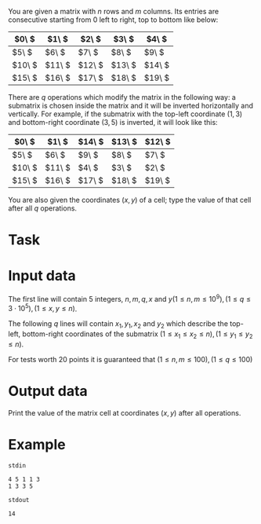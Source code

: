 You are given a matrix with $n$ rows and $m$ columns. Its entries are consecutive starting from $0$ left to right, top to bottom like below:

| $0\\ $ | $1\\ $  |  $2\\ $  | $3\\ $    | $4\\ $  |
|---|---|---|---|---|
| $5\\ $ | $6\\ $  |  $7\\ $  | $8\\ $  | $9\\ $  |
| $10\\ $ | $11\\ $ |  $12\\ $ |  $13\\ $ | $14\\ $ |
| $15\\ $ | $16\\ $ |  $17\\ $ |  $18\\ $ | $19\\ $ |

There are $q$ operations which modify the matrix in the following way: a submatrix is chosen inside the matrix and it will be inverted horizontally and vertically. For example, if the submatrix with the top-left coordinate $(1, 3)$ and bottom-right coordinate $(3, 5)$ is inverted, it will look like this:

| $0\\ $  | $1\\ $  | $14\\ $ | $13\\ $ | $12\\ $ |
|---|---|---|---|---|
| $5\\ $  | $6\\ $  |  $9\\ $  | $8\\ $    | $7\\ $  |
|  $10\\ $ | $11\\ $ |  $4\\ $  | $3\\ $    | $2\\ $  |
| $15\\ $ | $16\\ $ |  $17\\ $ |  $18\\ $ | $19\\ $ |

You are also given the coordinates $(x, y)$ of a cell; type the value of that cell after all $q$ operations.

# Task

# Input data

The first line will contain $5$ integers, $n, m, q, x$ and $y (1 \leq n, m \leq 10^9), (1 \leq q \leq 3 \cdot 10^5), (1 \leq x, y \leq n)$.

The following $q$ lines will contain $x_1, y_1, x_2$ and $y_2$ which describe the top-left, bottom-right coordinates of the submatrix $(1 \leq x_1 \leq x_2 \leq n), (1 \leq y_1 \leq y_2 \leq n)$.

For tests worth $20$ points it is guaranteed that $(1 \leq n, m \leq 100), (1 \leq q \leq 100)$

# Output data

Print the value of the matrix cell at coordinates $(x, y)$ after all operations.

# Example

`stdin`
```
4 5 1 1 3
1 3 3 5
```

`stdout`
```
14
